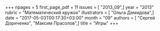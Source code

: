 +++
npages = 5
first_page_pdf = 11
issues = [ "2013_09",]
year = "2013"
rubric = "Математический кружок"
illustrators = [ "Ольга Демидова",]
date = "2017-05-03T00:17:30+03:00"
month = "09"
authors = [ "Сергей Дориченко", "Максим Прасолов",]
title = "Игры"
+++

